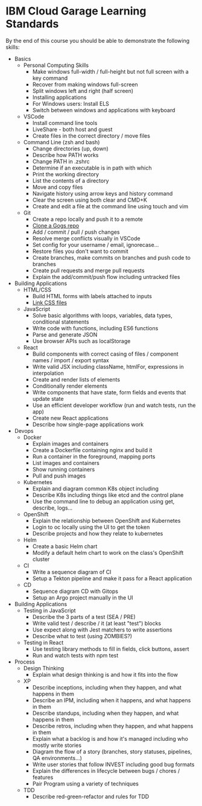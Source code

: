 # IBM Cloud Garage Learning Standards

By the end of this course you should be able to demonstrate the following skills:

- Basics
    - Personal Computing Skills
        - Make windows full-width / full-height but not full screen with a key command
        - Recover from making windows full-screen
        - Split windows left and right (half screen)
        - Installing applications
        - For Windows users: Install ELS
        - Switch between windows and applications with keyboard
    - VSCode
        - Install command line tools
        - LiveShare - both host and guest
        - Create files in the correct directory / move files
    - Command Line (zsh and bash)
        - Change directories (up, down)
        - Describe how PATH works
        - Change PATH in .zshrc
        - Determine if an executable is in path with which
        - Print the working directory
        - List the contents of a directory
        - Move and copy files
        - Navigate history using arrow keys and history command
        - Clear the screen using both clear and CMD+K
        - Create and edit a file at the command line using touch and vim
    - Git
        - Create a repo locally and push it to a remote
        - [Clone a Gogs repo](./gogs-authentication.md)
        - Add / commit / pull / push changes
        - Resolve merge conflicts visually in VSCode
        - Set config for your username / email, ignorecase...
        - Restore files you don't want to commit
        - Create branches, make commits on branches and push code to branches
        - Create pull requests and merge pull requests
        - Explain the add/commit/push flow including untracked files
- Building Applications
    - HTML/CSS
        - Build HTML forms with labels attached to inputs
        - [Link CSS files](https://developer.mozilla.org/en-US/docs/Web/HTML/Element/link)
    - JavaScript
        - Solve basic algorithms with loops, variables, data types, conditional statements
        - Write code with functions, including ES6 functions
        - Parse and generate JSON
        - Use browser APIs such as localStorage
    - React
        - Build components with correct casing of files / component names / import / export syntax
        - Write valid JSX including className, htmlFor, expressions in interpolation
        - Create and render lists of elements
        - Conditionally render elements
        - Write components that have state, form fields and events that update state
        - Use an efficient developer workflow (run and watch tests, run the app)
        - Create new React applications
        - Describe how single-page applications work
- Devops
    - Docker
        - Explain images and containers
        - Create a Dockerfile containing nginx and build it
        - Run a container in the foreground, mapping ports
        - List images and containers
        - Show running containers
        - Pull and push images
    - Kubernetes
        - Explain and diagram common K8s object including
        - Describe K8s including things like etcd and the control plane
        - Use the command line to debug an application using get, describe, logs...
    - OpenShift
        - Explain the relationship between OpenShift and Kubernetes
        - Login to oc locally using the UI to get the token
        - Describe projects and how they relate to kubernetes
    - Helm
        - Create a basic Helm chart
        - Modify a default helm chart to work on the class's OpenShift cluster
    - CI
        - Write a sequence diagram of CI
        - Setup a Tekton pipeline and make it pass for a React application
    - CD
        - Sequence diagram CD with Gitops
        - Setup an Argo project manually in the UI
- Building Applications
    - Testing in JavaScript
        - Describe the 3 parts of a test (SEA / PRE)
        - Write valid test / describe / it (at least "test") blocks
        - Use expect along with Jest matchers to write assertions
        - Describe what to test (using ZOMBIES?)
    - Testing in React
        - Use testing library methods to fill in fields, click buttons, assert
        - Run and watch tests with npm test
- Process
    - Design Thinking
        - Explain what design thinking is and how it fits into the flow
    - XP
        - Describe inceptions, including when they happen, and what happens in them
        - Describe an IPM, including when it happens, and what happens in them
        - Describe standups, including when they happen, and what happens in them
        - Describe retros, including when they happen, and what happens in them
        - Explain what a backlog is and how it's managed including who mostly write stories
        - Diagram the flow of a story (branches, story statuses, pipelines, QA environments...)
        - Write user stories that follow INVEST including good bug formats
        - Explain the differences in lifecycle between bugs / chores / features
        - Pair Program using a variety of techniques
    - TDD
        - Describe red-green-refactor and rules for TDD
